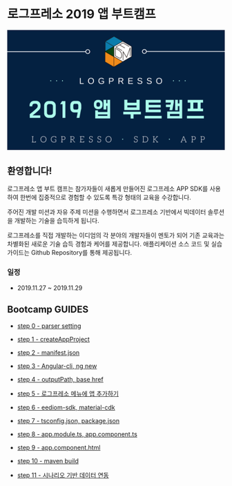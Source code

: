 # 로그프레소 2019 앱 부트캠프
<img src="bootcamp-guide/images/intro.png">

## 환영합니다! ##
로그프레소 앱 부트 캠프는 참가자들이 새롭게 만들어진 로그프레소 APP SDK를 사용하여 한번에 집중적으로 경험할 수 있도록 특강 형태의 교육을 수강합니다. 

주어진 개발 미션과 자유 주제 미션을 수행하면서 로그프레소 기반에서 빅데이터 솔루션을 개발하는 기술을 습득하게 됩니다.

로그프레소를 직접 개발하는 이디엄의 각 분야의 개발자들이 멘토가 되어 기존 교육과는 차별화된 새로운 기술 습득 경험과 케어를 제공합니다. 애플리케이션 소스 코드 및 실습 가이드는 Github Repository를 통해 제공됩니다.

### 일정
* 2019.11.27 ~ 2019.11.29


## Bootcamp GUIDES
* [step 0 - parser setting](bootcamp-guide/step0.md)
	
* [step 1 - createAppProject](bootcamp-guide/step1.md)

* [step 2 - manifest.json](bootcamp-guide/step2.md)

* [step 3 - Angular-cli, ng new](bootcamp-guide/step3.md)

* [step 4 - outputPath, base href](bootcamp-guide/step4.md)

* [step 5 - 로그프레소 메뉴에 앱 추가하기](bootcamp-guide/step5.md)

* [step 6 - eediom-sdk, material-cdk](bootcamp-guide/step6.md)

* [step 7 - tsconfig.json, package.json](bootcamp-guide/step7.md)

* [step 8 - app.module.ts, app.component.ts](bootcamp-guide/step8.md)

* [step 9 - app.component.html](bootcamp-guide/step9.md)

* [step 10 - maven build](bootcamp-guide/step10.md)

* [step 11 - 시나리오 기반 데이터 연동](bootcamp-guide/step11.md)

